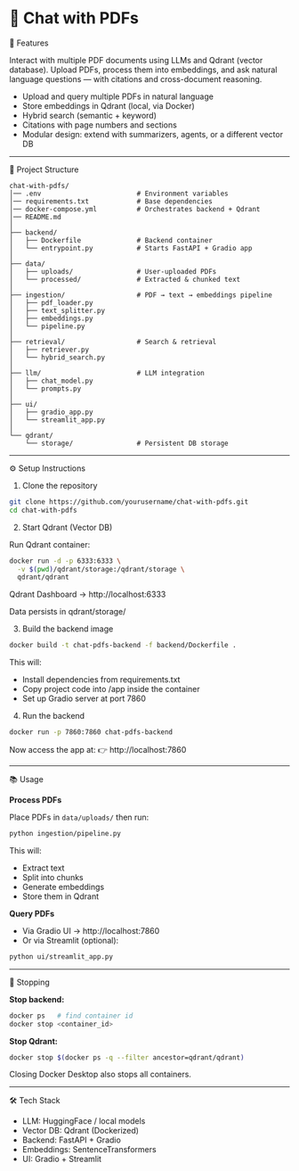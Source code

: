 # 📘 Chat with PDFs

🚀 Features

Interact with multiple PDF documents using LLMs and Qdrant (vector database). Upload PDFs, process them into embeddings, and ask natural language questions — with citations and cross-document reasoning.

- Upload and query multiple PDFs in natural language
- Store embeddings in Qdrant (local, via Docker)
- Hybrid search (semantic + keyword)
- Citations with page numbers and sections
- Modular design: extend with summarizers, agents, or a different vector DB

---

📂 Project Structure

```
chat-with-pdfs/
│── .env                        # Environment variables
│── requirements.txt            # Base dependencies
│── docker-compose.yml          # Orchestrates backend + Qdrant
│── README.md
│
├── backend/
│   ├── Dockerfile              # Backend container
│   └── entrypoint.py           # Starts FastAPI + Gradio app
│
├── data/
│   ├── uploads/                # User-uploaded PDFs
│   └── processed/              # Extracted & chunked text
│
├── ingestion/                  # PDF → text → embeddings pipeline
│   ├── pdf_loader.py
│   ├── text_splitter.py
│   ├── embeddings.py
│   └── pipeline.py
│
├── retrieval/                  # Search & retrieval
│   ├── retriever.py
│   └── hybrid_search.py
│
├── llm/                        # LLM integration
│   ├── chat_model.py
│   └── prompts.py
│
├── ui/
│   ├── gradio_app.py
│   └── streamlit_app.py
│
└── qdrant/
    └── storage/                # Persistent DB storage
```

---

⚙️ Setup Instructions

1. Clone the repository

```bash
git clone https://github.com/yourusername/chat-with-pdfs.git
cd chat-with-pdfs
```

2. Start Qdrant (Vector DB)

Run Qdrant container:

```bash
docker run -d -p 6333:6333 \
  -v $(pwd)/qdrant/storage:/qdrant/storage \
  qdrant/qdrant
```

Qdrant Dashboard → http://localhost:6333

Data persists in qdrant/storage/

3. Build the backend image

```bash
docker build -t chat-pdfs-backend -f backend/Dockerfile .
```

This will:

- Install dependencies from requirements.txt
- Copy project code into /app inside the container
- Set up Gradio server at port 7860

4. Run the backend

```bash
docker run -p 7860:7860 chat-pdfs-backend
```

Now access the app at:
👉 http://localhost:7860

---

📚 Usage

**Process PDFs**

Place PDFs in `data/uploads/` then run:

```bash
python ingestion/pipeline.py
```

This will:

- Extract text
- Split into chunks
- Generate embeddings
- Store them in Qdrant

**Query PDFs**

- Via Gradio UI → http://localhost:7860
- Or via Streamlit (optional):

```bash
python ui/streamlit_app.py
```

---

🛑 Stopping

**Stop backend:**

```bash
docker ps   # find container id
docker stop <container_id>
```

**Stop Qdrant:**

```bash
docker stop $(docker ps -q --filter ancestor=qdrant/qdrant)
```

Closing Docker Desktop also stops all containers.

---

🛠 Tech Stack

- LLM: HuggingFace / local models
- Vector DB: Qdrant (Dockerized)
- Backend: FastAPI + Gradio
- Embeddings: SentenceTransformers
- UI: Gradio + Streamlit

